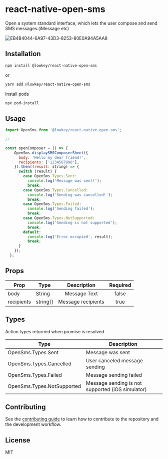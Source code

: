 # react-native-open-sms

Open a system standard interface, which lets the user compose and send SMS messages.(iMessage etc)

![EB4B4044-6A97-43D3-8253-80E0A94A5AA8](https://user-images.githubusercontent.com/20337903/114843299-576f1700-9de2-11eb-92bc-b7e759838da1.GIF)

## Installation

```sh
npm install @lowkey/react-native-open-sms
```
or
```sh
yarn add @lowkey/react-native-open-sms
```

Install pods
```sh
npx pod-install
```

## Usage

```js
import OpenSms from '@lowkey/react-native-open-sms';

// ...

const openComposer = () => {
    OpenSms.displaySMSComposerSheet({
      body: 'Hello my dear friend!',
      recipients: ['1234567890'],
    }).then((result: string) => {
      switch (result) {
        case OpenSms.Types.Sent:
          console.log('Message was sent!');
          break;
        case OpenSms.Types.Cancelled:
          console.log('Sending was cancelled!');
          break;
        case OpenSms.Types.Failed:
          console.log('Sending failed');
          break;
        case OpenSms.Types.NotSupported:
          console.log('Sending is not supported');
          break;
        default:
          console.log('Error occupied', result);
          break;
      }
    });
  };

```

## Props
| Prop  | Type  | Description | Required |
| ----------------| ---------------- |:----------------:|:----------------:|
| body      | String      | Message Text     |false     |
| recipients      | string[]      | Message recipients     |true     |

## Types

Action types returned when promise is resolved

| Type  | Description | 
| ----------------| ---------------- |
| OpenSms.Types.Sent      | Message was sent      |
| OpenSms.Types.Cancelled      | User canceled message sending      |
| OpenSms.Types.Failed      | Message sending failed      |
| OpenSms.Types.NotSupported      | Message sending is not supported (iOS simulator)      |

## Contributing

See the [contributing guide](CONTRIBUTING.md) to learn how to contribute to the repository and the development workflow.

## License

MIT
